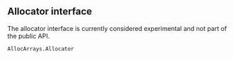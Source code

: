## Allocator interface

The allocator interface is currently considered experimental and not part of the public API.

```@docs
AllocArrays.Allocator
```
